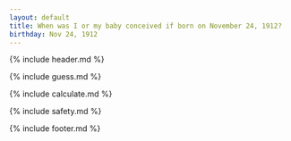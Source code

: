 ```yaml
---
layout: default
title: When was I or my baby conceived if born on November 24, 1912?
birthday: Nov 24, 1912
---
```


{% include header.md %}

{% include guess.md %}

{% include calculate.md %}

{% include safety.md %}

{% include footer.md %}



